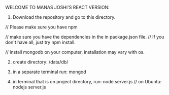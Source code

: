 WELCOME TO MANAS JOSHI'S REACT VERSION:

1. Download the repository and go to this directory.

// Please make sure you have npm

// make sure you have the dependencies in the in package.json file.
// If you don't have all, just try npm install.

// install mongodb on your computer, installation may vary with os.

2. create directory: /data/db/

3. in a separate terminal run: mongod

4. in terminal that is on project directory, run: node server.js
// on Ubuntu: nodejs server.js
